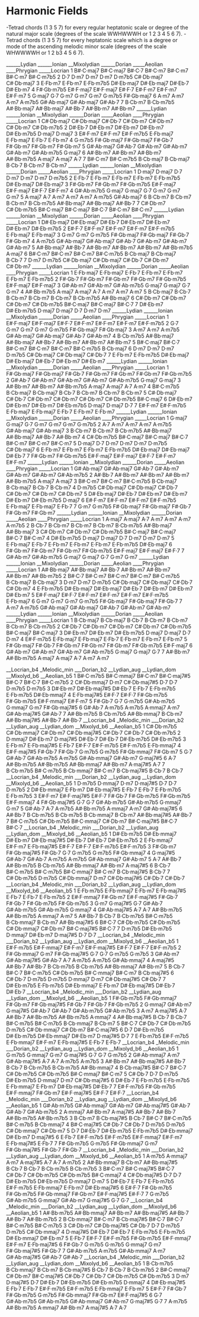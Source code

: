 # Harmonic Fields
-Tetrad chords (1 3 5 7) for every regular heptatonic scale or degree of the natural major scale
 (degrees of the scale WWHWWWH or 1 2 3 4 5 6 7).
-Tetrad chords (1 3 5 7) for every heptatonic scale which is a degree or mode of the ascending melodic minor scale 
 (degrees of the scale WHWWWWH or 1 2 b3 4 5 6 7).

  ______Lydian ______Ionian __Mixolydian ______Dorian _____Aeolian ____Phrygian _____Locrian
1    B#·C·maj7    B#·C·maj7       B#·C·7      B#·C·m7      B#·C·m7      B#·C·m7    B#·C·m7b5
2          D·7         D·m7         D·m7         D·m7       D·m7b5   C#·Db·maj7   C#·Db·maj7
3      E·Fb·m7      E·Fb·m7    E·Fb·m7b5   D#·Eb·maj7   D#·Eb·maj7      D#·Eb·7     D#·Eb·m7
4   F#·Gb·m7b5    E#·F·maj7    E#·F·maj7       E#·F·7      E#·F·m7      E#·F·m7      E#·F·m7
5       G·maj7          G·7         G·m7         G·m7         G·m7       G·m7b5   F#·Gb·maj7
6         A·m7         A·m7         A·m7       A·m7b5   G#·Ab·maj7   G#·Ab·maj7      G#·Ab·7
7      B·Cb·m7    B·Cb·m7b5   A#·Bb·maj7   A#·Bb·maj7      A#·Bb·7     A#·Bb·m7     A#·Bb·m7
  ______Lydian ______Ionian __Mixolydian ______Dorian _____Aeolian ____Phrygian _____Locrian
1   C#·Db·maj7   C#·Db·maj7      C#·Db·7     C#·Db·m7     C#·Db·m7     C#·Db·m7   C#·Db·m7b5
2      D#·Eb·7     D#·Eb·m7     D#·Eb·m7     D#·Eb·m7   D#·Eb·m7b5       D·maj7       D·maj7
3      E#·F·m7      E#·F·m7    E#·F·m7b5    E·Fb·maj7    E·Fb·maj7       E·Fb·7      E·Fb·m7
4       G·m7b5   F#·Gb·maj7   F#·Gb·maj7      F#·Gb·7     F#·Gb·m7     F#·Gb·m7     F#·Gb·m7
5   G#·Ab·maj7      G#·Ab·7     G#·Ab·m7     G#·Ab·m7     G#·Ab·m7   G#·Ab·m7b5       G·maj7
6     A#·Bb·m7     A#·Bb·m7     A#·Bb·m7   A#·Bb·m7b5       A·maj7       A·maj7          A·7
7      B#·C·m7    B#·C·m7b5    B·Cb·maj7    B·Cb·maj7       B·Cb·7      B·Cb·m7      B·Cb·m7
  ______Lydian ______Ionian __Mixolydian ______Dorian _____Aeolian ____Phrygian _____Locrian
1       D·maj7       D·maj7          D·7         D·m7         D·m7         D·m7       D·m7b5
2       E·Fb·7      E·Fb·m7      E·Fb·m7      E·Fb·m7    E·Fb·m7b5   D#·Eb·maj7   D#·Eb·maj7
3     F#·Gb·m7     F#·Gb·m7   F#·Gb·m7b5    E#·F·maj7    E#·F·maj7       E#·F·7      E#·F·m7
4   G#·Ab·m7b5       G·maj7       G·maj7          G·7         G·m7         G·m7         G·m7
5       A·maj7          A·7         A·m7         A·m7         A·m7       A·m7b5   G#·Ab·maj7
6      B·Cb·m7      B·Cb·m7      B·Cb·m7    B·Cb·m7b5   A#·Bb·maj7   A#·Bb·maj7      A#·Bb·7
7     C#·Db·m7   C#·Db·m7b5    B#·C·maj7    B#·C·maj7       B#·C·7      B#·C·m7      B#·C·m7
  ______Lydian ______Ionian __Mixolydian ______Dorian _____Aeolian ____Phrygian _____Locrian
1   D#·Eb·maj7   D#·Eb·maj7      D#·Eb·7     D#·Eb·m7     D#·Eb·m7     D#·Eb·m7   D#·Eb·m7b5
2       E#·F·7      E#·F·m7      E#·F·m7      E#·F·m7    E#·F·m7b5    E·Fb·maj7    E·Fb·maj7
3         G·m7         G·m7       G·m7b5   F#·Gb·maj7   F#·Gb·maj7      F#·Gb·7     F#·Gb·m7
4       A·m7b5   G#·Ab·maj7   G#·Ab·maj7      G#·Ab·7     G#·Ab·m7     G#·Ab·m7     G#·Ab·m7
5   A#·Bb·maj7      A#·Bb·7     A#·Bb·m7     A#·Bb·m7     A#·Bb·m7   A#·Bb·m7b5       A·maj7
6      B#·C·m7      B#·C·m7      B#·C·m7    B#·C·m7b5    B·Cb·maj7    B·Cb·maj7       B·Cb·7
7         D·m7       D·m7b5   C#·Db·maj7   C#·Db·maj7      C#·Db·7     C#·Db·m7     C#·Db·m7
  ______Lydian ______Ionian __Mixolydian ______Dorian _____Aeolian ____Phrygian _____Locrian
1    E·Fb·maj7    E·Fb·maj7       E·Fb·7      E·Fb·m7      E·Fb·m7      E·Fb·m7    E·Fb·m7b5
2      F#·Gb·7     F#·Gb·m7     F#·Gb·m7     F#·Gb·m7   F#·Gb·m7b5    E#·F·maj7    E#·F·maj7
3     G#·Ab·m7     G#·Ab·m7   G#·Ab·m7b5       G·maj7       G·maj7          G·7         G·m7
4   A#·Bb·m7b5       A·maj7       A·maj7          A·7         A·m7         A·m7         A·m7
5    B·Cb·maj7       B·Cb·7      B·Cb·m7      B·Cb·m7      B·Cb·m7    B·Cb·m7b5   A#·Bb·maj7
6     C#·Db·m7     C#·Db·m7     C#·Db·m7   C#·Db·m7b5    B#·C·maj7    B#·C·maj7       B#·C·7
7     D#·Eb·m7   D#·Eb·m7b5       D·maj7       D·maj7          D·7         D·m7         D·m7
  ______Lydian ______Ionian __Mixolydian ______Dorian _____Aeolian ____Phrygian _____Locrian
1    E#·F·maj7    E#·F·maj7       E#·F·7      E#·F·m7      E#·F·m7      E#·F·m7    E#·F·m7b5
2          G·7         G·m7         G·m7         G·m7       G·m7b5   F#·Gb·maj7   F#·Gb·maj7
3         A·m7         A·m7       A·m7b5   G#·Ab·maj7   G#·Ab·maj7      G#·Ab·7     G#·Ab·m7
4    B·Cb·m7b5   A#·Bb·maj7   A#·Bb·maj7      A#·Bb·7     A#·Bb·m7     A#·Bb·m7     A#·Bb·m7
5    B#·C·maj7       B#·C·7      B#·C·m7      B#·C·m7      B#·C·m7    B#·C·m7b5    B·Cb·maj7
6         D·m7         D·m7         D·m7       D·m7b5   C#·Db·maj7   C#·Db·maj7      C#·Db·7
7      E·Fb·m7    E·Fb·m7b5   D#·Eb·maj7   D#·Eb·maj7      D#·Eb·7     D#·Eb·m7     D#·Eb·m7
  ______Lydian ______Ionian __Mixolydian ______Dorian _____Aeolian ____Phrygian _____Locrian
1   F#·Gb·maj7   F#·Gb·maj7      F#·Gb·7     F#·Gb·m7     F#·Gb·m7     F#·Gb·m7   F#·Gb·m7b5
2      G#·Ab·7     G#·Ab·m7     G#·Ab·m7     G#·Ab·m7   G#·Ab·m7b5       G·maj7       G·maj7
3     A#·Bb·m7     A#·Bb·m7   A#·Bb·m7b5       A·maj7       A·maj7          A·7         A·m7
4    B#·C·m7b5    B·Cb·maj7    B·Cb·maj7       B·Cb·7      B·Cb·m7      B·Cb·m7      B·Cb·m7
5   C#·Db·maj7      C#·Db·7     C#·Db·m7     C#·Db·m7     C#·Db·m7   C#·Db·m7b5    B#·C·maj7
6     D#·Eb·m7     D#·Eb·m7     D#·Eb·m7   D#·Eb·m7b5       D·maj7       D·maj7          D·7
7      E#·F·m7    E#·F·m7b5    E·Fb·maj7    E·Fb·maj7       E·Fb·7      E·Fb·m7      E·Fb·m7
  ______Lydian ______Ionian __Mixolydian ______Dorian _____Aeolian ____Phrygian _____Locrian
1       G·maj7       G·maj7          G·7         G·m7         G·m7         G·m7       G·m7b5
2          A·7         A·m7         A·m7         A·m7       A·m7b5   G#·Ab·maj7   G#·Ab·maj7
3      B·Cb·m7      B·Cb·m7    B·Cb·m7b5   A#·Bb·maj7   A#·Bb·maj7      A#·Bb·7     A#·Bb·m7
4   C#·Db·m7b5    B#·C·maj7    B#·C·maj7       B#·C·7      B#·C·m7      B#·C·m7      B#·C·m7
5       D·maj7          D·7         D·m7         D·m7         D·m7       D·m7b5   C#·Db·maj7
6      E·Fb·m7      E·Fb·m7      E·Fb·m7    E·Fb·m7b5   D#·Eb·maj7   D#·Eb·maj7      D#·Eb·7
7     F#·Gb·m7   F#·Gb·m7b5    E#·F·maj7    E#·F·maj7       E#·F·7      E#·F·m7      E#·F·m7
  ______Lydian ______Ionian __Mixolydian ______Dorian _____Aeolian ____Phrygian _____Locrian
1   G#·Ab·maj7   G#·Ab·maj7      G#·Ab·7     G#·Ab·m7     G#·Ab·m7     G#·Ab·m7   G#·Ab·m7b5
2      A#·Bb·7     A#·Bb·m7     A#·Bb·m7     A#·Bb·m7   A#·Bb·m7b5       A·maj7       A·maj7
3      B#·C·m7      B#·C·m7    B#·C·m7b5    B·Cb·maj7    B·Cb·maj7       B·Cb·7      B·Cb·m7
4       D·m7b5   C#·Db·maj7   C#·Db·maj7      C#·Db·7     C#·Db·m7     C#·Db·m7     C#·Db·m7
5   D#·Eb·maj7      D#·Eb·7     D#·Eb·m7     D#·Eb·m7     D#·Eb·m7   D#·Eb·m7b5       D·maj7
6      E#·F·m7      E#·F·m7      E#·F·m7    E#·F·m7b5    E·Fb·maj7    E·Fb·maj7       E·Fb·7
7         G·m7       G·m7b5   F#·Gb·maj7   F#·Gb·maj7      F#·Gb·7     F#·Gb·m7     F#·Gb·m7
  ______Lydian ______Ionian __Mixolydian ______Dorian _____Aeolian ____Phrygian _____Locrian
1       A·maj7       A·maj7          A·7         A·m7         A·m7         A·m7       A·m7b5
2       B·Cb·7      B·Cb·m7      B·Cb·m7      B·Cb·m7    B·Cb·m7b5   A#·Bb·maj7   A#·Bb·maj7
3     C#·Db·m7     C#·Db·m7   C#·Db·m7b5    B#·C·maj7    B#·C·maj7       B#·C·7      B#·C·m7
4   D#·Eb·m7b5       D·maj7       D·maj7          D·7         D·m7         D·m7         D·m7
5    E·Fb·maj7       E·Fb·7      E·Fb·m7      E·Fb·m7      E·Fb·m7    E·Fb·m7b5   D#·Eb·maj7
6     F#·Gb·m7     F#·Gb·m7     F#·Gb·m7   F#·Gb·m7b5    E#·F·maj7    E#·F·maj7       E#·F·7
7     G#·Ab·m7   G#·Ab·m7b5       G·maj7       G·maj7          G·7         G·m7         G·m7
  ______Lydian ______Ionian __Mixolydian ______Dorian _____Aeolian ____Phrygian _____Locrian
1   A#·Bb·maj7   A#·Bb·maj7      A#·Bb·7     A#·Bb·m7     A#·Bb·m7     A#·Bb·m7   A#·Bb·m7b5
2       B#·C·7      B#·C·m7      B#·C·m7      B#·C·m7    B#·C·m7b5    B·Cb·maj7    B·Cb·maj7
3         D·m7         D·m7       D·m7b5   C#·Db·maj7   C#·Db·maj7      C#·Db·7     C#·Db·m7
4    E·Fb·m7b5   D#·Eb·maj7   D#·Eb·maj7      D#·Eb·7     D#·Eb·m7     D#·Eb·m7     D#·Eb·m7
5    E#·F·maj7       E#·F·7      E#·F·m7      E#·F·m7      E#·F·m7    E#·F·m7b5    E·Fb·maj7
6         G·m7         G·m7         G·m7       G·m7b5   F#·Gb·maj7   F#·Gb·maj7      F#·Gb·7
7         A·m7       A·m7b5   G#·Ab·maj7   G#·Ab·maj7      G#·Ab·7     G#·Ab·m7     G#·Ab·m7
  ______Lydian ______Ionian __Mixolydian ______Dorian _____Aeolian ____Phrygian _____Locrian
1    B·Cb·maj7    B·Cb·maj7       B·Cb·7      B·Cb·m7      B·Cb·m7      B·Cb·m7    B·Cb·m7b5
2      C#·Db·7     C#·Db·m7     C#·Db·m7     C#·Db·m7   C#·Db·m7b5    B#·C·maj7    B#·C·maj7
3     D#·Eb·m7     D#·Eb·m7   D#·Eb·m7b5       D·maj7       D·maj7          D·7         D·m7
4    E#·F·m7b5    E·Fb·maj7    E·Fb·maj7       E·Fb·7      E·Fb·m7      E·Fb·m7      E·Fb·m7
5   F#·Gb·maj7      F#·Gb·7     F#·Gb·m7     F#·Gb·m7     F#·Gb·m7   F#·Gb·m7b5    E#·F·maj7
6     G#·Ab·m7     G#·Ab·m7     G#·Ab·m7   G#·Ab·m7b5       G·maj7       G·maj7          G·7
7     A#·Bb·m7   A#·Bb·m7b5       A·maj7       A·maj7          A·7         A·m7         A·m7



  __Locrian_b4 _Melodic_min ___Dorian_b2 __Lydian_aug __Lydian_dom __Mixolyd_b6 __Aeolian_b5
1    B#·C·m7b5   B#·C·mmaj7      B#·C·m7  B#·C·maj7#5       B#·C·7       B#·C·7    B#·C·m7b5
2  C#·Db·mmaj7         D·m7 C#·Db·maj7#5          D·7          D·7       D·m7b5       D·m7b5
3     D#·Eb·m7 D#·Eb·maj7#5      D#·Eb·7       E·Fb·7    E·Fb·m7b5    E·Fb·m7b5  D#·Eb·mmaj7
4  E·Fb·maj7#5       E#·F·7       E#·F·7   F#·Gb·m7b5   F#·Gb·m7b5   E#·F·mmaj7      E#·F·m7
5      F#·Gb·7          G·7       G·m7b5   G#·Ab·m7b5      G·mmaj7         G·m7 F#·Gb·maj7#5
6      G#·Ab·7       A·m7b5       A·m7b5      A·mmaj7         A·m7 G#·Ab·maj7#5      G#·Ab·7
7   A#·Bb·m7b5    B·Cb·m7b5  A#·Bb·mmaj7      B·Cb·m7 A#·Bb·maj7#5      A#·Bb·7      A#·Bb·7
  __Locrian_b4 _Melodic_min ___Dorian_b2 __Lydian_aug __Lydian_dom __Mixolyd_b6 __Aeolian_b5
1   C#·Db·m7b5  C#·Db·mmaj7     C#·Db·m7 C#·Db·maj7#5      C#·Db·7      C#·Db·7   C#·Db·m7b5
2      D·mmaj7     D#·Eb·m7     D·maj7#5      D#·Eb·7      D#·Eb·7   D#·Eb·m7b5   D#·Eb·m7b5
3      E·Fb·m7  E·Fb·maj7#5       E·Fb·7       E#·F·7    E#·F·m7b5    E#·F·m7b5   E·Fb·mmaj7
4  E#·F·maj7#5      F#·Gb·7      F#·Gb·7       G·m7b5       G·m7b5  F#·Gb·mmaj7     F#·Gb·m7
5          G·7      G#·Ab·7   G#·Ab·m7b5       A·m7b5  G#·Ab·mmaj7     G#·Ab·m7     G·maj7#5
6          A·7   A#·Bb·m7b5   A#·Bb·m7b5  A#·Bb·mmaj7     A#·Bb·m7     A·maj7#5          A·7
7    B·Cb·m7b5    B#·C·m7b5   B·Cb·mmaj7      B#·C·m7  B·Cb·maj7#5       B·Cb·7       B·Cb·7
  __Locrian_b4 _Melodic_min ___Dorian_b2 __Lydian_aug __Lydian_dom __Mixolyd_b6 __Aeolian_b5
1       D·m7b5      D·mmaj7         D·m7     D·maj7#5          D·7          D·7       D·m7b5
2  D#·Eb·mmaj7      E·Fb·m7 D#·Eb·maj7#5       E·Fb·7       E·Fb·7    E·Fb·m7b5    E·Fb·m7b5
3      E#·F·m7  E#·F·maj7#5       E#·F·7      F#·Gb·7   F#·Gb·m7b5   F#·Gb·m7b5   E#·F·mmaj7
4 F#·Gb·maj7#5          G·7          G·7   G#·Ab·m7b5   G#·Ab·m7b5      G·mmaj7         G·m7
5      G#·Ab·7          A·7       A·m7b5   A#·Bb·m7b5      A·mmaj7         A·m7 G#·Ab·maj7#5
6      A#·Bb·7    B·Cb·m7b5    B·Cb·m7b5   B·Cb·mmaj7      B·Cb·m7 A#·Bb·maj7#5      A#·Bb·7
7    B#·C·m7b5   C#·Db·m7b5   B#·C·mmaj7     C#·Db·m7  B#·C·maj7#5       B#·C·7       B#·C·7
  __Locrian_b4 _Melodic_min ___Dorian_b2 __Lydian_aug __Lydian_dom __Mixolyd_b6 __Aeolian_b5
1   D#·Eb·m7b5  D#·Eb·mmaj7     D#·Eb·m7 D#·Eb·maj7#5      D#·Eb·7      D#·Eb·7   D#·Eb·m7b5
2   E·Fb·mmaj7      E#·F·m7  E·Fb·maj7#5       E#·F·7       E#·F·7    E#·F·m7b5    E#·F·m7b5
3     F#·Gb·m7 F#·Gb·maj7#5      F#·Gb·7          G·7       G·m7b5       G·m7b5  F#·Gb·mmaj7
4     G·maj7#5      G#·Ab·7      G#·Ab·7       A·m7b5       A·m7b5  G#·Ab·mmaj7     G#·Ab·m7
5          A·7      A#·Bb·7   A#·Bb·m7b5    B·Cb·m7b5  A#·Bb·mmaj7     A#·Bb·m7     A·maj7#5
6       B·Cb·7    B#·C·m7b5    B#·C·m7b5   B#·C·mmaj7      B#·C·m7  B·Cb·maj7#5       B·Cb·7
7   C#·Db·m7b5       D·m7b5  C#·Db·mmaj7         D·m7 C#·Db·maj7#5      C#·Db·7      C#·Db·7
  __Locrian_b4 _Melodic_min ___Dorian_b2 __Lydian_aug __Lydian_dom __Mixolyd_b6 __Aeolian_b5
1    E·Fb·m7b5   E·Fb·mmaj7      E·Fb·m7  E·Fb·maj7#5       E·Fb·7       E·Fb·7    E·Fb·m7b5
2   E#·F·mmaj7     F#·Gb·m7  E#·F·maj7#5      F#·Gb·7      F#·Gb·7   F#·Gb·m7b5   F#·Gb·m7b5
3         G·m7     G·maj7#5          G·7      G#·Ab·7   G#·Ab·m7b5   G#·Ab·m7b5      G·mmaj7
4 G#·Ab·maj7#5          A·7          A·7   A#·Bb·m7b5   A#·Bb·m7b5      A·mmaj7         A·m7
5      A#·Bb·7       B·Cb·7    B·Cb·m7b5    B#·C·m7b5   B·Cb·mmaj7      B·Cb·m7 A#·Bb·maj7#5
6       B#·C·7   C#·Db·m7b5   C#·Db·m7b5  C#·Db·mmaj7     C#·Db·m7  B#·C·maj7#5       B#·C·7
7       D·m7b5   D#·Eb·m7b5      D·mmaj7     D#·Eb·m7     D·maj7#5          D·7          D·7
  __Locrian_b4 _Melodic_min ___Dorian_b2 __Lydian_aug __Lydian_dom __Mixolyd_b6 __Aeolian_b5
1    E#·F·m7b5   E#·F·mmaj7      E#·F·m7  E#·F·maj7#5       E#·F·7       E#·F·7    E#·F·m7b5
2  F#·Gb·mmaj7         G·m7 F#·Gb·maj7#5          G·7          G·7       G·m7b5       G·m7b5
3     G#·Ab·m7 G#·Ab·maj7#5      G#·Ab·7          A·7       A·m7b5       A·m7b5  G#·Ab·mmaj7
4     A·maj7#5      A#·Bb·7      A#·Bb·7    B·Cb·m7b5    B·Cb·m7b5  A#·Bb·mmaj7     A#·Bb·m7
5       B·Cb·7       B#·C·7    B#·C·m7b5   C#·Db·m7b5   B#·C·mmaj7      B#·C·m7  B·Cb·maj7#5
6      C#·Db·7       D·m7b5       D·m7b5      D·mmaj7         D·m7 C#·Db·maj7#5      C#·Db·7
7   D#·Eb·m7b5    E·Fb·m7b5  D#·Eb·mmaj7      E·Fb·m7 D#·Eb·maj7#5      D#·Eb·7      D#·Eb·7
  __Locrian_b4 _Melodic_min ___Dorian_b2 __Lydian_aug __Lydian_dom __Mixolyd_b6 __Aeolian_b5
1   F#·Gb·m7b5  F#·Gb·mmaj7     F#·Gb·m7 F#·Gb·maj7#5      F#·Gb·7      F#·Gb·7   F#·Gb·m7b5
2      G·mmaj7     G#·Ab·m7     G·maj7#5      G#·Ab·7      G#·Ab·7   G#·Ab·m7b5   G#·Ab·m7b5
3         A·m7     A·maj7#5          A·7      A#·Bb·7   A#·Bb·m7b5   A#·Bb·m7b5      A·mmaj7
4 A#·Bb·maj7#5       B·Cb·7       B·Cb·7    B#·C·m7b5    B#·C·m7b5   B·Cb·mmaj7      B·Cb·m7
5       B#·C·7      C#·Db·7   C#·Db·m7b5       D·m7b5  C#·Db·mmaj7     C#·Db·m7  B#·C·maj7#5
6          D·7   D#·Eb·m7b5   D#·Eb·m7b5  D#·Eb·mmaj7     D#·Eb·m7     D·maj7#5          D·7
7    E·Fb·m7b5    E#·F·m7b5   E·Fb·mmaj7      E#·F·m7  E·Fb·maj7#5       E·Fb·7       E·Fb·7
  __Locrian_b4 _Melodic_min ___Dorian_b2 __Lydian_aug __Lydian_dom __Mixolyd_b6 __Aeolian_b5
1       G·m7b5      G·mmaj7         G·m7     G·maj7#5          G·7          G·7       G·m7b5
2  G#·Ab·mmaj7         A·m7 G#·Ab·maj7#5          A·7          A·7       A·m7b5       A·m7b5
3     A#·Bb·m7 A#·Bb·maj7#5      A#·Bb·7       B·Cb·7    B·Cb·m7b5    B·Cb·m7b5  A#·Bb·mmaj7
4  B·Cb·maj7#5       B#·C·7       B#·C·7   C#·Db·m7b5   C#·Db·m7b5   B#·C·mmaj7      B#·C·m7
5      C#·Db·7          D·7       D·m7b5   D#·Eb·m7b5      D·mmaj7         D·m7 C#·Db·maj7#5
6      D#·Eb·7    E·Fb·m7b5    E·Fb·m7b5   E·Fb·mmaj7      E·Fb·m7 D#·Eb·maj7#5      D#·Eb·7
7    E#·F·m7b5   F#·Gb·m7b5   E#·F·mmaj7     F#·Gb·m7  E#·F·maj7#5       E#·F·7       E#·F·7
  __Locrian_b4 _Melodic_min ___Dorian_b2 __Lydian_aug __Lydian_dom __Mixolyd_b6 __Aeolian_b5
1   G#·Ab·m7b5  G#·Ab·mmaj7     G#·Ab·m7 G#·Ab·maj7#5      G#·Ab·7      G#·Ab·7   G#·Ab·m7b5
2      A·mmaj7     A#·Bb·m7     A·maj7#5      A#·Bb·7      A#·Bb·7   A#·Bb·m7b5   A#·Bb·m7b5
3      B·Cb·m7  B·Cb·maj7#5       B·Cb·7       B#·C·7    B#·C·m7b5    B#·C·m7b5   B·Cb·mmaj7
4  B#·C·maj7#5      C#·Db·7      C#·Db·7       D·m7b5       D·m7b5  C#·Db·mmaj7     C#·Db·m7
5          D·7      D#·Eb·7   D#·Eb·m7b5    E·Fb·m7b5  D#·Eb·mmaj7     D#·Eb·m7     D·maj7#5
6       E·Fb·7    E#·F·m7b5    E#·F·m7b5   E#·F·mmaj7      E#·F·m7  E·Fb·maj7#5       E·Fb·7
7   F#·Gb·m7b5       G·m7b5  F#·Gb·mmaj7         G·m7 F#·Gb·maj7#5      F#·Gb·7      F#·Gb·7
  __Locrian_b4 _Melodic_min ___Dorian_b2 __Lydian_aug __Lydian_dom __Mixolyd_b6 __Aeolian_b5
1       A·m7b5      A·mmaj7         A·m7     A·maj7#5          A·7          A·7       A·m7b5
2  A#·Bb·mmaj7      B·Cb·m7 A#·Bb·maj7#5       B·Cb·7       B·Cb·7    B·Cb·m7b5    B·Cb·m7b5
3      B#·C·m7  B#·C·maj7#5       B#·C·7      C#·Db·7   C#·Db·m7b5   C#·Db·m7b5   B#·C·mmaj7
4 C#·Db·maj7#5          D·7          D·7   D#·Eb·m7b5   D#·Eb·m7b5      D·mmaj7         D·m7
5      D#·Eb·7       E·Fb·7    E·Fb·m7b5    E#·F·m7b5   E·Fb·mmaj7      E·Fb·m7 D#·Eb·maj7#5
6       E#·F·7   F#·Gb·m7b5   F#·Gb·m7b5  F#·Gb·mmaj7     F#·Gb·m7  E#·F·maj7#5       E#·F·7
7       G·m7b5   G#·Ab·m7b5      G·mmaj7     G#·Ab·m7     G·maj7#5          G·7          G·7
  __Locrian_b4 _Melodic_min ___Dorian_b2 __Lydian_aug __Lydian_dom __Mixolyd_b6 __Aeolian_b5
1   A#·Bb·m7b5  A#·Bb·mmaj7     A#·Bb·m7 A#·Bb·maj7#5      A#·Bb·7      A#·Bb·7   A#·Bb·m7b5
2   B·Cb·mmaj7      B#·C·m7  B·Cb·maj7#5       B#·C·7       B#·C·7    B#·C·m7b5    B#·C·m7b5
3     C#·Db·m7 C#·Db·maj7#5      C#·Db·7          D·7       D·m7b5       D·m7b5  C#·Db·mmaj7
4     D·maj7#5      D#·Eb·7      D#·Eb·7    E·Fb·m7b5    E·Fb·m7b5  D#·Eb·mmaj7     D#·Eb·m7
5       E·Fb·7       E#·F·7    E#·F·m7b5   F#·Gb·m7b5   E#·F·mmaj7      E#·F·m7  E·Fb·maj7#5
6      F#·Gb·7       G·m7b5       G·m7b5      G·mmaj7         G·m7 F#·Gb·maj7#5      F#·Gb·7
7   G#·Ab·m7b5       A·m7b5  G#·Ab·mmaj7         A·m7 G#·Ab·maj7#5      G#·Ab·7      G#·Ab·7
  __Locrian_b4 _Melodic_min ___Dorian_b2 __Lydian_aug __Lydian_dom __Mixolyd_b6 __Aeolian_b5
1    B·Cb·m7b5   B·Cb·mmaj7      B·Cb·m7  B·Cb·maj7#5       B·Cb·7       B·Cb·7    B·Cb·m7b5
2   B#·C·mmaj7     C#·Db·m7  B#·C·maj7#5      C#·Db·7      C#·Db·7   C#·Db·m7b5   C#·Db·m7b5
3         D·m7     D·maj7#5          D·7      D#·Eb·7   D#·Eb·m7b5   D#·Eb·m7b5      D·mmaj7
4 D#·Eb·maj7#5       E·Fb·7       E·Fb·7    E#·F·m7b5    E#·F·m7b5   E·Fb·mmaj7      E·Fb·m7
5       E#·F·7      F#·Gb·7   F#·Gb·m7b5       G·m7b5  F#·Gb·mmaj7     F#·Gb·m7  E#·F·maj7#5
6          G·7   G#·Ab·m7b5   G#·Ab·m7b5  G#·Ab·mmaj7     G#·Ab·m7     G·maj7#5          G·7
7       A·m7b5   A#·Bb·m7b5      A·mmaj7     A#·Bb·m7     A·maj7#5          A·7          A·7
